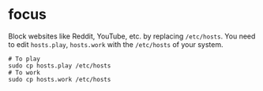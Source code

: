 # focus

Block websites like Reddit, YouTube, etc. by replacing `/etc/hosts`.
You need to edit `hosts.play`, `hosts.work` with the `/etc/hosts` of your system.

```
# To play
sudo cp hosts.play /etc/hosts
# To work
sudo cp hosts.work /etc/hosts
```
